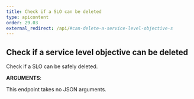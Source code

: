 ```yaml
---
title: Check if a SLO can be deleted
type: apicontent
order: 29.03
external_redirect: /api/#can-delete-a-service-level-objective-s
---
```


## Check if a service level objective can be deleted

Check if a SLO can be safely deleted.

**ARGUMENTS**:

This endpoint takes no JSON arguments.
